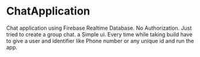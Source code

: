 # ChatApplication
Chat application using Firebase Realtime Database. No Authorization. Just tried to create a group chat. a Simple ui.  Every time while taking build have to give a user and identifier like Phone number or any unique id and run the app. 
